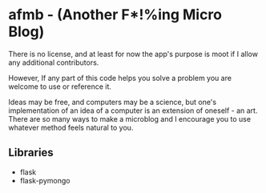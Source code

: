 # afmb - (Another F*!%ing Micro Blog)

There is no license, and at least for now the app's purpose is moot if I allow any additional contributors.

However, If any part of this code helps you solve a problem you are welcome to use or reference it.

Ideas may be free, and computers may be a science, but one's implementation of an idea of a computer is an extension of oneself - an art. There are so many ways to make a microblog and I encourage you to use whatever method feels natural to you.

## Libraries

* flask
* flask-pymongo
